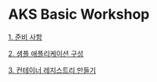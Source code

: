 # AKS Basic Workshop

[1. 준비 사항](https://github.com/Anna-Jeong-MS/AKSBasicWorkshop/tree/main/1.%20%EC%A4%80%EB%B9%84%20%EC%82%AC%ED%95%AD)

[2. 샘플 애플리케이션 구성](https://github.com/Anna-Jeong-MS/AKSBasicWorkshop/tree/main/2.%20%EC%83%98%ED%94%8C%20%EC%95%A0%ED%94%8C%EB%A6%AC%EC%BC%80%EC%9D%B4%EC%85%98%20%EA%B5%AC%EC%84%B1)

[3. 컨테이너 레지스트리 만들기](https://github.com/Anna-Jeong-MS/AKSBasicWorkshop/tree/main/3.%20%EC%BB%A8%ED%85%8C%EC%9D%B4%EB%84%88%20%EB%A0%88%EC%A7%80%EC%8A%A4%ED%8A%B8%EB%A6%AC%20%EB%A7%8C%EB%93%A4%EA%B8%B0)